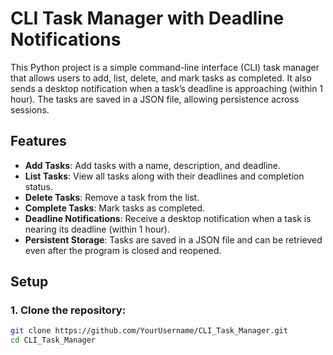 # CLI Task Manager with Deadline Notifications

This Python project is a simple command-line interface (CLI) task manager that allows users to add, list, delete, and mark tasks as completed. It also sends a desktop notification when a task’s deadline is approaching (within 1 hour). The tasks are saved in a JSON file, allowing persistence across sessions.

## Features

- **Add Tasks**: Add tasks with a name, description, and deadline.
- **List Tasks**: View all tasks along with their deadlines and completion status.
- **Delete Tasks**: Remove a task from the list.
- **Complete Tasks**: Mark tasks as completed.
- **Deadline Notifications**: Receive a desktop notification when a task is nearing its deadline (within 1 hour).
- **Persistent Storage**: Tasks are saved in a JSON file and can be retrieved even after the program is closed and reopened.

## Setup

### 1. Clone the repository:

```bash
git clone https://github.com/YourUsername/CLI_Task_Manager.git
cd CLI_Task_Manager
